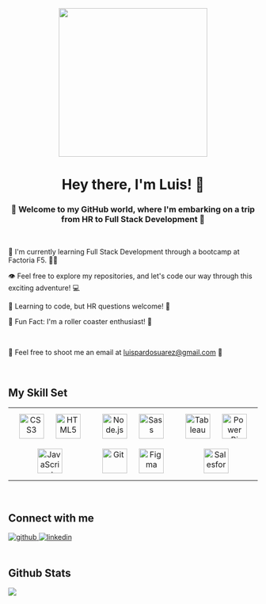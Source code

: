 <div align="center">
<img src="https://media1.giphy.com/media/xUA7aWaMCXGMP7Ed8c/giphy.gif?cid=ecf05e47fmjw4ou0q3wwlhvcjxwfoll6u3c9wdgymvtmaozp&ep=v1_gifs_related&rid=giphy.gif&ct=g" align="center" height="" width="300" />
</div>  
  

# <div align="center">Hey there, I'm Luis! 🧿</div>  
  

### <div align="center">👋 Welcome to my GitHub world, where I'm embarking on a trip from HR to Full Stack Development 🚀</div>  

<br>


🌱 I'm currently learning Full Stack Development through a bootcamp at Factoria F5. 👨‍🎓  
  

👁️ Feel free to explore my repositories, and let's code our way through this exciting adventure! 💻  
  

🧐 Learning to code, but HR questions welcome! 🤝  
  

🎢 Fun Fact: I'm a roller coaster enthusiast! 🎡  
  
<br>

📧 Feel free to shoot me an email at [luispardosuarez@gmail.com](mailto:luispardosuarez@gmail.com) 📮  
  

<br/>  


## My Skill Set  
<table><tr><td valign="top" width="33%">

<div align="center">  
<a href="https://www.w3schools.com/css/" target="_blank"><img style="margin: 10px" src="https://profilinator.rishav.dev/skills-assets/css3-original-wordmark.svg" alt="CSS3" height="50" /></a>  
<a href="https://en.wikipedia.org/wiki/HTML5" target="_blank"><img style="margin: 10px" src="https://profilinator.rishav.dev/skills-assets/html5-original-wordmark.svg" alt="HTML5" height="50" /></a>  
<a href="https://www.javascript.com/" target="_blank"><img style="margin: 10px" src="https://profilinator.rishav.dev/skills-assets/javascript-original.svg" alt="JavaScript" height="50" /></a>  
</div>

</td><td valign="top" width="33%">

<div align="center">  
<a href="https://nodejs.org/" target="_blank"><img style="margin: 10px" src="https://profilinator.rishav.dev/skills-assets/nodejs-original-wordmark.svg" alt="Node.js" height="50" /></a>  
<a href="https://sass-lang.com/" target="_blank"><img style="margin: 10px" src="https://profilinator.rishav.dev/skills-assets/sass-original.svg" alt="Sass" height="50" /></a>  
<a href="https://github.com/" target="_blank"><img style="margin: 10px" src="https://profilinator.rishav.dev/skills-assets/git-scm-icon.svg" alt="Git" height="50" /></a>  
<a href="https://www.figma.com/" target="_blank"><img style="margin: 10px" src="https://profilinator.rishav.dev/skills-assets/figma-icon.svg" alt="Figma" height="50" /></a>  
</div>

</td><td valign="top" width="33%">

<div align="center">  
<a href="https://www.tableau.com/" target="_blank"><img style="margin: 10px" src="https://profilinator.rishav.dev/skills-assets/tableau.svg" alt="Tableau" height="50" /></a>  
<a href="https://powerbi.microsoft.com/en-us/" target="_blank"><img style="margin: 10px" src="https://profilinator.rishav.dev/skills-assets/powerbi.png" alt="Power Bi" height="50" /></a>  
<a href="https://www.salesforce.com/in/" target="_blank"><img style="margin: 10px" src="https://profilinator.rishav.dev/skills-assets/salesforce.png" alt="Salesforce" height="50" /></a>  
</div>

</td></tr></table>  

<br/>  


## Connect with me  
<a href="https://github.com/luispardosuarez" target="_blank">
<img src=https://img.shields.io/badge/github-%2324292e.svg?&style=for-the-badge&logo=github&logoColor=white alt=github style="margin-bottom: 5px;" />
</a>
<a href="https://linkedin.com/in/luispardosuarez/" target="_blank">
<img src=https://img.shields.io/badge/linkedin-%231E77B5.svg?&style=for-the-badge&logo=linkedin&logoColor=white alt=linkedin style="margin-bottom: 5px;" />
</a>  
  

<br/>  

<br>

## Github Stats  
<img src="https://github-readme-stats.vercel.app/api/top-langs/?username=luispardosuarez&hide_border=true&layout=compact" align="left" />  

<br/>  
